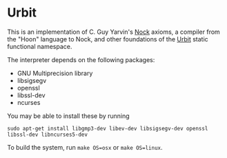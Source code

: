 Urbit
=====

This is an implementation of C. Guy Yarvin's [Nock][1] axioms, a compiler from
the "Hoon" language to Nock, and other foundations of the [Urbit][2] static
functional namespace.

The interpreter depends on the following packages:

-  GNU Multiprecision library
-  libsigsegv
-  openssl
-  libssl-dev
-  ncurses

You may be able to install these by running

    sudo apt-get install libgmp3-dev libev-dev libsigsegv-dev openssl libssl-dev libncurses5-dev


To build the system, run `make OS=osx` or `make OS=linux`.

[1]: http://moronlab.blogspot.com/2010/01/nock-maxwells-equations-of-software.html
[2]: http://moronlab.blogspot.com/2010/01/urbit-functional-programming-from.html
